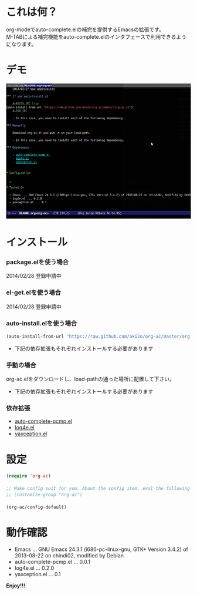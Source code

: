 # これは何？

org-modeでauto-complete.elの補完を提供するEmacsの拡張です。  
M-TABによる補完機能をauto-complete.elのインタフェースで利用できるようになります。  

# デモ

![demo](image/demo.gif)

# インストール

### package.elを使う場合

2014/02/28 登録申請中

### el-get.elを使う場合

2014/02/28 登録申請中

### auto-install.elを使う場合

```lisp
(auto-install-from-url "https://raw.github.com/aki2o/org-ac/master/org-ac.el")
```
-   下記の依存拡張もそれぞれインストールする必要があります

### 手動の場合

org-ac.elをダウンロードし、load-pathの通った場所に配置して下さい。
-   下記の依存拡張もそれぞれインストールする必要があります

### 依存拡張

-   [auto-complete-pcmp.el](https://github.com/aki2o/auto-complete-pcmp/master/auto-complete-pcmp)
-   [log4e.el](https://github.com/aki2o/log4e)
-   [yaxception.el](https://github.com/aki2o/yaxception)

# 設定

```lisp
(require 'org-ac)

;; Make config suit for you. About the config item, eval the following sexp.
;; (customize-group "org-ac")

(org-ac/config-default)
```

# 動作確認

-   Emacs &#x2026; GNU Emacs 24.3.1 (i686-pc-linux-gnu, GTK+ Version 3.4.2) of 2013-08-22 on chindi02, modified by Debian
-   auto-complete-pcmp.el &#x2026; 0.0.1
-   log4e.el &#x2026; 0.2.0
-   yaxception.el &#x2026; 0.1

**Enjoy!!!**

